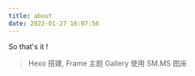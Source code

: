 ```yaml
---
title: about
date: 2022-01-27 16:07:56
---
```


So that's it !

> Hexo 搭建, Frame 主题
> Gallery 使用 SM.MS 图床
